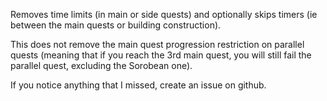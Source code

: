 Removes time limits (in main or side quests) and optionally skips timers (ie between the main quests or building construction).

This does not remove the main quest progression restriction on parallel quests (meaning that if you reach the 3rd main quest, you will still fail the parallel quest, excluding the Sorobean one).

If you notice anything that I missed, create an issue on github.